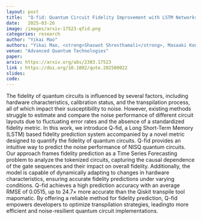 ```yaml
---
layout: post
title:  "Q-fid: Quantum Circuit Fidelity Improvement with LSTM Networks"
date:   2025-03-26
image: /images/arxiv-17523-qfid.png
categories: research
author: "Yikai Mao"
authors: "Yikai Mao, <strong>Shaswot Shresthamali</strong>, Masaaki Kondo"
venue: "Advanced Quantum Technologies" 
paper: 
arxiv: https://arxiv.org/abs/2303.17523
link : https://doi.org/10.1002/qute.202500022 
slides:
code:
---
```

The fidelity of quantum circuits is influenced by several factors, including hardware characteristics, calibration status, and the transpilation process, all of which impact their susceptibility to noise. However, existing methods struggle to estimate and compare the noise performance of different circuit layouts due to fluctuating error rates and the absence of a standardized fidelity metric. In this work, we introduce Q-fid, a Long Short-Term Memory (LSTM) based fidelity prediction system accompanied by a novel metric designed to quantify the fidelity of quantum circuits. Q-fid provides an intuitive way to predict the noise performance of NISQ quantum circuits. Our approach frames fidelity prediction as a Time Series Forecasting problem to analyze the tokenized circuits, capturing the causal dependence of the gate sequences and their impact on overall fidelity. Additionally, the model is capable of dynamically adapting to changes in hardware characteristics, ensuring accurate fidelity predictions under varying conditions. Q-fid achieves a high prediction accuracy with an average RMSE of 0.0515, up to 24.7× more accurate than the Qiskit transpile tool mapomatic. By offering a reliable method for fidelity prediction, Q-fid empowers developers to optimize transpilation strategies, leadingto more efficient and noise-resilient quantum circuit implementations.
